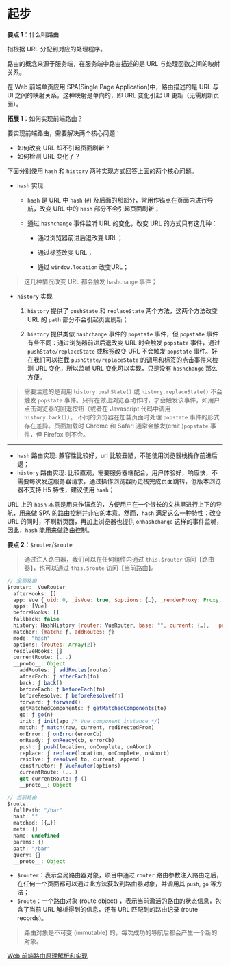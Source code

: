 # 起步

**要点 1**：什么叫路由

指根据 URL 分配到对应的处理程序。

路由的概念来源于服务端，在服务端中路由描述的是 URL 与处理函数之间的映射关系。

在 Web 前端单页应用 SPA(Single Page Application)中，路由描述的是 URL 与 UI 之间的映射关系，这种映射是单向的，即 URL 变化引起 UI 更新（无需刷新页面）。

**拓展 1**：如何实现前端路由？

要实现前端路由，需要解决两个核心问题：

- 如何改变 URL 却不引起页面刷新？
- 如何检测 URL 变化了？

下面分别使用 `hash` 和 `history` 两种实现方式回答上面的两个核心问题。

- `hash` 实现
  >
  - `hash` 是 URL 中 `hash` (`#`) 及后面的那部分，常用作锚点在页面内进行导航，改变 URL 中的 `hash` 部分不会引起页面刷新；
  >
  - 通过 `hashchange` 事件监听 URL 的变化，改变 URL 的方式只有这几种：
    >
    - 通过浏览器前进后退改变 URL；
    >
    - 通过标签改变 URL；
    >
    - 通过 `window.location` 改变URL；

> 这几种情况改变 URL 都会触发 `hashchange` 事件；

- `history` 实现
  >
  1. `history` 提供了 `pushState` 和 `replaceState` 两个方法，这两个方法改变 URL 的 `path` 部分不会引起页面刷新；
  >
  2. `history` 提供类似 `hashchange` 事件的 `popstate` 事件，但 `popstate` 事件有些不同：通过浏览器前进后退改变 URL 时会触发 `popstate` 事件，通过 `pushState/replaceState` 或标签改变 URL 不会触发 `popstate` 事件。好在我们可以拦截 `pushState/replaceState` 的调用和标签的点击事件来检测 URL 变化，所以监听 URL 变化可以实现，只是没有 `hashchange` 那么方便。

> 需要注意的是调用 `history.pushState()` 或 `history.replaceState()` 不会触发 `popstate` 事件。只有在做出浏览器动作时，才会触发该事件，如用户点击浏览器的回退按钮（或者在 Javascript 代码中调用 `history.back()`）。
> 不同的浏览器在加载页面时处理 `popstate` 事件的形式存在差异。页面加载时 Chrome 和 Safari 通常会触发(emit )`popstate` 事件，但 Firefox 则不会。

---

- `hash` 路由实现: 兼容性比较好，url 比较丑陋，不能使用浏览器栈操作前进后退；
- `history` 路由实现: 比较直观，需要服务器端配合，用户体验好，响应快，不需要每次发送服务器请求，通过操作浏览器历史栈完成页面跳转，低版本浏览器不支持 H5 特性，建议使用 `hash`；


URL 上的 `hash` 本意是用来作锚点的，方便用户在一个很长的文档里进行上下的导航，用来做 SPA 的路由控制并非它的本意。然而，`hash` 满足这么一种特性：改变 URL 的同时，不刷新页面，再加上浏览器也提供 `onhashchange` 这样的事件监听，因此，`hash` 能用来做路由控制。

**要点 2**：`$router`/`$route`

> 通过注入路由器，我们可以在任何组件内通过 `this.$router` 访问【路由器】，也可以通过 `this.$route` 访问【当前路由】。

```js
// 全局路由
$router:  VueRouter
  afterHooks: []
  app: Vue {_uid: 0, _isVue: true, $options: {…}, _renderProxy: Proxy, _self: Vue, …}
  apps: [Vue]
  beforeHooks: []
  fallback: false
  history: HashHistory {router: VueRouter, base: "", current: {…},   pending: null, ready: true, …}
  matcher: {match: ƒ, addRoutes: ƒ}
  mode: "hash"
  options: {routes: Array(2)}
  resolveHooks: []
  currentRoute: (...)
  __proto__: Object
    addRoutes: ƒ addRoutes(routes)
    afterEach: ƒ afterEach(fn)
    back: ƒ back()
    beforeEach: ƒ beforeEach(fn)
    beforeResolve: ƒ beforeResolve(fn)
    forward: ƒ forward()
    getMatchedComponents: ƒ getMatchedComponents(to)
    go: ƒ go(n)
    init: ƒ init(app /* Vue component instance */)
    match: ƒ match(raw, current, redirectedFrom)
    onError: ƒ onError(errorCb)
    onReady: ƒ onReady(cb, errorCb)
    push: ƒ push(location, onComplete, onAbort)
    replace: ƒ replace(location, onComplete, onAbort)
    resolve: ƒ resolve( to, current, append )
    constructor: ƒ VueRouter(options)
    currentRoute: (...)
    get currentRoute: ƒ ()
    __proto__: Object

// 当前路由
$route:
  fullPath: "/bar"
  hash: ""
  matched: [{…}]
  meta: {}
  name: undefined
  params: {}
  path: "/bar"
  query: {}
  __proto__: Object
```

- `$router`：表示全局路由器对象，项目中通过 `router` 路由参数注入路由之后，在任何一个页面都可以通过此方法获取到路由器对象，并调用其 `push`, `go` 等方法；
- `$route`：一个路由对象 (route object) ，表示当前激活的路由的状态信息，包含了当前 URL 解析得到的信息，还有 URL 匹配到的路由记录 (route records)。

> 路由对象是不可变 (immutable) 的，每次成功的导航后都会产生一个新的对象。

[Web 前端路由原理解析和实现](https://zhuanlan.zhihu.com/p/88895539)
